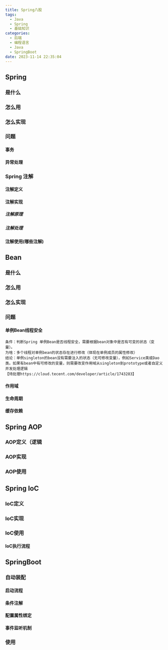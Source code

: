 ```yaml
---
title: Spring八股
tags:
  - Java
  - Spring
  - 基础知识
categories:
  - 后端
  - 编程语言
  - Java
  - SpringBoot
date: 2023-11-14 22:35:04
---
```

## Spring

### 是什么
### 怎么用
### 怎么实现
### 问题
#### 事务
#### 异常处理


### Spring 注解
#### 注解定义
#### 注解实现
##### 注解原理
##### 注解处理

#### 注解使用(哪些注解)


## Bean
### 是什么
### 怎么用
### 怎么实现

### 问题
#### 单例Bean线程安全
	条件：判断Spring 单例Bean是否线程安全，需要根据bean对象中是否有可变的状态（变量）。
	为啥：多个线程对单例bean的状态存在进行修改（体现在单例成员的属性修改）
	结论：单例singleton的bean没有需要注入的状态（无可修改变量），例如Service类或Dao类。如果有bean中有可修改的变量，则需要改变作用域从singleton到prototype或者自定义并发处理逻辑
	【待处理https://cloud.tecent.com/developer/article/1743283】
#### 作用域
#### 生命周期
#### 缓存依赖





## Spring AOP
### AOP定义（逻辑

### AOP实现
### AOP使用

## Spring IoC
### IoC定义
### IoC实现
### IoC使用
#### IoC执行流程



## SpringBoot
### 自动装配
#### 启动流程

#### 条件注解
#### 配置属性绑定

#### 事件监听机制


### 使用


